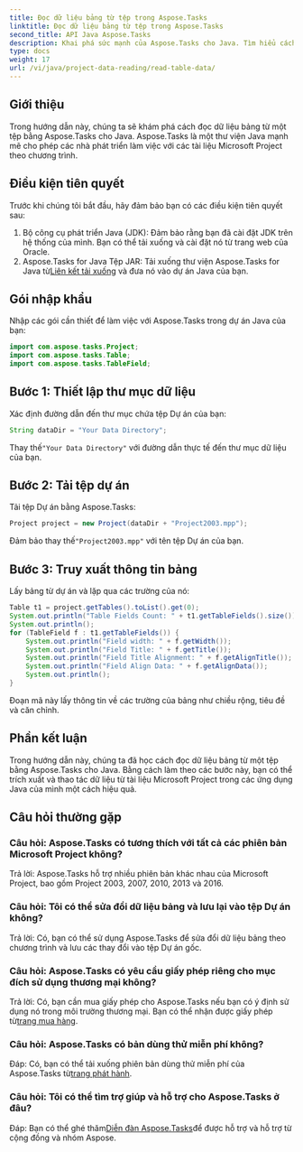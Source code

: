 ```yaml
---
title: Đọc dữ liệu bảng từ tệp trong Aspose.Tasks
linktitle: Đọc dữ liệu bảng từ tệp trong Aspose.Tasks
second_title: API Java Aspose.Tasks
description: Khai phá sức mạnh của Aspose.Tasks cho Java. Tìm hiểu cách trích xuất dữ liệu bảng từ các tệp trong hướng dẫn toàn diện này.
type: docs
weight: 17
url: /vi/java/project-data-reading/read-table-data/
---
```

## Giới thiệu
Trong hướng dẫn này, chúng ta sẽ khám phá cách đọc dữ liệu bảng từ một tệp bằng Aspose.Tasks cho Java. Aspose.Tasks là một thư viện Java mạnh mẽ cho phép các nhà phát triển làm việc với các tài liệu Microsoft Project theo chương trình.
## Điều kiện tiên quyết
Trước khi chúng tôi bắt đầu, hãy đảm bảo bạn có các điều kiện tiên quyết sau:
1. Bộ công cụ phát triển Java (JDK): Đảm bảo rằng bạn đã cài đặt JDK trên hệ thống của mình. Bạn có thể tải xuống và cài đặt nó từ trang web của Oracle.
2.  Aspose.Tasks for Java Tệp JAR: Tải xuống thư viện Aspose.Tasks for Java từ[Liên kết tải xuống](https://releases.aspose.com/tasks/java/) và đưa nó vào dự án Java của bạn.

## Gói nhập khẩu
Nhập các gói cần thiết để làm việc với Aspose.Tasks trong dự án Java của bạn:
```java
import com.aspose.tasks.Project;
import com.aspose.tasks.Table;
import com.aspose.tasks.TableField;
```
## Bước 1: Thiết lập thư mục dữ liệu
Xác định đường dẫn đến thư mục chứa tệp Dự án của bạn:
```java
String dataDir = "Your Data Directory";
```
 Thay thế`"Your Data Directory"` với đường dẫn thực tế đến thư mục dữ liệu của bạn.
## Bước 2: Tải tệp dự án
Tải tệp Dự án bằng Aspose.Tasks:
```java
Project project = new Project(dataDir + "Project2003.mpp");
```
 Đảm bảo thay thế`"Project2003.mpp"` với tên tệp Dự án của bạn.
## Bước 3: Truy xuất thông tin bảng
Lấy bảng từ dự án và lặp qua các trường của nó:
```java
Table t1 = project.getTables().toList().get(0);
System.out.println("Table Fields Count: " + t1.getTableFields().size());
System.out.println();
for (TableField f : t1.getTableFields()) {
    System.out.println("Field width: " + f.getWidth());
    System.out.println("Field Title: " + f.getTitle());
    System.out.println("Field Title Alignment: " + f.getAlignTitle());
    System.out.println("Field Align Data: " + f.getAlignData());
    System.out.println();
}
```
Đoạn mã này lấy thông tin về các trường của bảng như chiều rộng, tiêu đề và căn chỉnh.

## Phần kết luận
Trong hướng dẫn này, chúng ta đã học cách đọc dữ liệu bảng từ một tệp bằng Aspose.Tasks cho Java. Bằng cách làm theo các bước này, bạn có thể trích xuất và thao tác dữ liệu từ tài liệu Microsoft Project trong các ứng dụng Java của mình một cách hiệu quả.
## Câu hỏi thường gặp
### Câu hỏi: Aspose.Tasks có tương thích với tất cả các phiên bản Microsoft Project không?
Trả lời: Aspose.Tasks hỗ trợ nhiều phiên bản khác nhau của Microsoft Project, bao gồm Project 2003, 2007, 2010, 2013 và 2016.
### Câu hỏi: Tôi có thể sửa đổi dữ liệu bảng và lưu lại vào tệp Dự án không?
Trả lời: Có, bạn có thể sử dụng Aspose.Tasks để sửa đổi dữ liệu bảng theo chương trình và lưu các thay đổi vào tệp Dự án gốc.
### Câu hỏi: Aspose.Tasks có yêu cầu giấy phép riêng cho mục đích sử dụng thương mại không?
 Trả lời: Có, bạn cần mua giấy phép cho Aspose.Tasks nếu bạn có ý định sử dụng nó trong môi trường thương mại. Bạn có thể nhận được giấy phép từ[trang mua hàng](https://purchase.aspose.com/buy).
### Câu hỏi: Aspose.Tasks có bản dùng thử miễn phí không?
 Đáp: Có, bạn có thể tải xuống phiên bản dùng thử miễn phí của Aspose.Tasks từ[trang phát hành](https://releases.aspose.com/).
### Câu hỏi: Tôi có thể tìm trợ giúp và hỗ trợ cho Aspose.Tasks ở đâu?
 Đáp: Bạn có thể ghé thăm[Diễn đàn Aspose.Tasks](https://forum.aspose.com/c/tasks/15)để được hỗ trợ và hỗ trợ từ cộng đồng và nhóm Aspose.